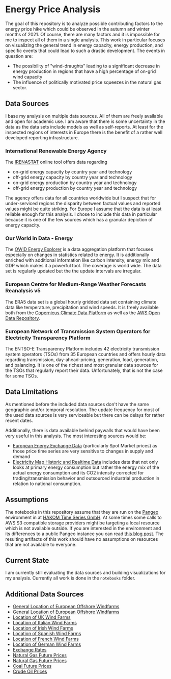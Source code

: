 # Energy Price Analysis

The goal of this repository is to analyze possible contributing factors to the energy price
hike which could be observed in the autumn and winter months of 2021. Of course, there are
many factors and it is impossible for me to inspect all of them in a single analysis. This
work in particular focuses on visualizing the general trend in energy capacity, energy production,
and specific events that could lead to such a drastic development. The events in question are:

- The possibility of "wind-draughts" leading to a significant decrease in energy production in
  regions that have a high percentage of on-grid wind capacity
- The influence of politically motivated price squeezes in the natural gas sector.

## Data Sources

I base my analysis on multiple data sources. All of them are freely available and open for
academic use. I am aware that there is some uncertainty in the data as the data sets include
models as well as self-reports. At least for the inspected regions of interests in Europe
there is the benefit of a rather well developed reporting infrastructure.

### International Renewable Energy Agency

The [IRENASTAT](http://pxweb.irena.org/pxweb/en/IRENASTAT) online tool offers data regarding

- on-grid energy capacity by country year and technology
- off-grid energy capacity by country year and technology
- on-grid energy production by country year and technology
- off-grid energy production by country year and technology

The agency offers data for all countries worldwide but I suspect that for under-serviced
regions the disparity between factual values and reported values might be quite striking.
For Europe I assume that the data is at least reliable enough for this analysis. I chose to
include this data in particular because it is one of the few sources which has a granular
depiction of energy capacity.

### Our World in Data - Energy

The [OWID Energy Explorer](https://ourworldindata.org/energy) is a data aggregation platform
that focuses especially on changes in statistics related to energy. It is additionally enriched
with additional information like carbon intensity, energy mix and GDP which makes it a powerful
tool. The coverage is world wide. The data set is regularly updated but the the update intervals
are irregular.

### European Centre for Medium-Range Weather Forecasts Reanalysis v5

The ERA5 data set is a global hourly gridded data set containing climate data like temperature,
precipitation and wind speeds. It is freely available both from the
[Copernicus Climate Data Platform](https://climate.copernicus.eu/climate-reanalysis) as well as
the [AWS Open Data Repository](https://registry.opendata.aws/ecmwf-era5/).

### European Network of Transmission System Operators for Electricity Transparency Platform

The ENTSO-E Transparency Platform includes 42 electricity transmission system operators (TSOs)
from 35 European countries and offers hourly data regarding transmission, day-ahead-pricing, generation,
load, generation, and balancing. It is one of the richest and most granular data sources for the
TSOs that regularly report their data. Unfortunately, that is not the case for some TSOs.

## Data Limitations

As mentioned before the included data sources don't have the same geographic and/or temporal resolution.
The update frequency for most of the used data sources is very serviceable but there can be delays for
rather recent dates.

Additionally, there is data available behind paywalls that would have been very useful in this analysis.
The most interesting sources would be:

- [European Energy Exchange Data](https://www.powernext.com/spot-market-data) (particularly Spot Market prices)
  as those price time series are very sensitive to changes in supply and demand
- [Electricity Map Historic and Realtime Data](https://electricitymap.org/) includes data that not only looks
  at primary energy consumption but rather the energy mix of the actual energy consumption and its CO2
  intensity corrected for trading/transmission behavior and outsourced industrial production in relation
  to national consumption.

## Assumptions

The notebooks in this repository assume that they are run on the [Pangeo](https://pangeo.io/) environment in
at [HAKOM Time Series GmbH](https://www.hakom.at/). At some times some calls to AWS S3 compatible storage providers
might be targeting a local resource which is not available outside. If you are interested in the environment and
its differences to a public Pangeo instance you can read
[this blog post](http://big-data-processing.pages.web.fh-kufstein.ac.at/gitbook/beyerle/build_your_own_pangeo.html).
The resulting artifacts of this work should have no assumptions on resources that are not available to everyone.

## Current State

I am currently still evaluating the data sources and building visualizations for my analysis. Currently all work is
done in the `notebooks` folder.

## Additional Data Sources

- [General Location of European Offshore Windfarms](https://emodnet.ec.europa.eu/en/map-week-%E2%80%93-locations-wind-farms)
- [General Location of European Offshore Windfarms](https://windeurope.org/intelligence-platform/product/european-offshore-wind-farms-map-public/)
- [Location of UK Wind Farms](https://www.researchgate.net/publication/281539469_Wind_energy_UK_experiences_and_offshore_operational_challenges)
- [Location of Italian Wind Farms](https://www.thewindpower.net/country_maps_en_7_italy.php)
- [Location of Irish Wind Farms](https://en.wikipedia.org/wiki/Wind_power_in_Ireland)
- [Location of Spanish Wind Farms](https://amezet.carto.com/builder/fd430f8c-41cb-11e7-876d-0ecd1babdde5/embed?state=%7B%22map%22%3A%7B%22ne%22%3A%5B32.13840869677251%2C-21.511230468750004%5D%2C%22sw%22%3A%5B44.41808794374849%2C9.602050781250002%5D%2C%22center%22%3A%5B38.539147307079915%2C-5.954589843750001%5D%2C%22zoom%22%3A6%7D%7D)
- [Location of French Wind Farms](https://amezet.carto.com/builder/d660a449-dd27-40c7-9523-9cba9186b3f8/embed?state=%7B%22map%22%3A%7B%22ne%22%3A%5B48.18916212024759%2C2.4763186275959015%5D%2C%22sw%22%3A%5B49.48168759522947%2C6.365478783845902%5D%2C%22center%22%3A%5B48.83959379358275%2C4.420898705720902%5D%2C%22zoom%22%3A9%7D%7D)
- [Location of German Wind Farms](https://en.wikipedia.org/wiki/Wind_power_in_Germany)
- [Exchange Rates](https://sdw.ecb.europa.eu/)
- [Natural Gas Future Prices](https://data.nasdaq.com/data/ODA/PNGASEU_USD-natural-gas-netherlands-ttf-natural-gas-forward-day-ahead-us-per-million-metric-british-thermal-unit)
- [Natural Gas Future Prices](https://www.statista.com/statistics/1267202/weekly-dutch-ttf-gas-futures)
- [Coal Future Prices](https://www.marketwatch.com/investing/future/atw00)
- [Crude Oil Prices](https://fred.stlouisfed.org/series/MCOILBRENTEU)
